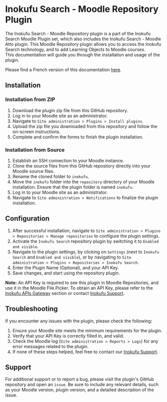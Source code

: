 Inokufu Search - Moodle Repository Plugin
=================================

The Inokufu Search - Moodle Repository plugin is a part of the Inokufu Search Moodle Plugin set, which also includes the Inokufu Search - Moodle Atto plugin. This Moodle Repository plugin allows you to access the Inokufu Search technology, and to add Learning Objects to Moodle courses.  
This documentation will guide you through the installation and usage of the plugin.

Please find a French version of this documentation [here](./README.fr.md).

## Installation

### Installation from ZIP
1. Download the plugin zip file from this GitHub repository.
2. Log in to your Moodle site as an administrator.
3. Navigate to `Site administration > Plugins > Install plugins`.
4. Upload the zip file you downloaded from this repository and follow the on-screen instructions.
5. Complete and confirm the forms to finish the plugin installation.

### Installation from Source
1. Establish an SSH connection to your Moodle instance.
2. Clone the source files from this GitHub repository directly into your Moodle source files.
3. Rename the cloned folder to `inokufu`.
4. Move the `inokufu` folder into the `repository` directory of your Moodle installation. Ensure that the plugin folder is named `inokufu`.
5. Log in to your Moodle site as an administrator.
6. Navigate to `Site administration > Notifications` to finalize the plugin installation.

## Configuration
1. After successful installation, navigate to `Site administration > Plugins > Repositories > Manage repositories` to configure the plugin settings.
2. Activate the `Inokufu Search` repository plugin by switching it to `Enabled and visible`.
3. Navigate to the plugin settings, by clicking on `Settings` (next to `Inokufu Search` and `Enabled and visible`), or by navigating to `Site administration > Plugins > Repositories > Inokufu Search`.
4. Enter the Plugin Name (Optional), and your API Key.
5. Save changes, and start using the repository plugin.

**Note:** An API Key is required to see this plugin in Moodle Repositories, and use it in the Moodle File Picker. To obtain an API Key, please refer to the [Inokufu APIs Gateway](https://gateway.inokufu.com/) section or contact [Inokufu Support](https://support.inokufu.com/).

## Troubleshooting
If you encounter any issues with the plugin, please check the following:
1. Ensure your Moodle site meets the minimum requirements for the plugin.
2. Verify that your API Key is correctly filled in, and valid.
3. Check the Moodle log (`Site administration > Reports > Logs`) for any error messages related to the plugin.
4. If none of these steps helped, feel free to contact our [Inokufu Support](https://support.inokufu.com/).

## Support
For additional support or to report a bug, please visit the plugin's GitHub repository and open an `issue`. Be sure to include any relevant details, such as your Moodle version, plugin version, and a detailed description of the issue.
